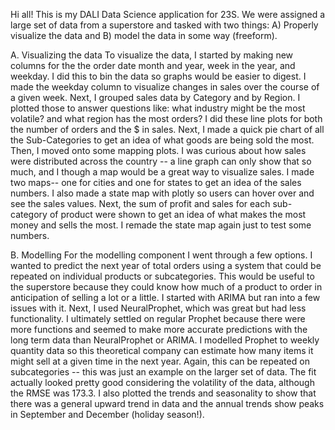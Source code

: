 Hi all! This is my DALI Data Science application for 23S. We were assigned a large set of data from a superstore and tasked with two things: A) Properly visualize the data and B) model the data in some way (freeform).

A. Visualizing the data
To visualize the data, I started by making new columns for the the order date month and year, week in the year, and weekday. I did this to bin the data so graphs would be easier to digest. I made the weekday column to visualize changes in sales over the course of a given week. Next, I grouped sales data by Category and by Region. I plotted those to answer questions like: what industry might be the most volatile? and what region has the most orders? I did these line plots for both the number of orders and the $ in sales. Next, I made a quick pie chart of all the Sub-Categories to get an idea of what goods are being sold the most. Then, I moved onto some mapping plots. I was curious about how sales were distributed across the country -- a line graph can only show that so much, and I though a map would be a great way to visualize sales. I made two maps-- one for cities and one for states to get an idea of the sales numbers. I also made a state map with plotly so users can hover over and see the sales values. Next, the sum of profit and sales for each sub-category of product were shown to get an idea of what makes the most money and sells the most. I remade the state map again just to test some numbers.

B. Modelling
For the modelling component I went through a few options. I wanted to predict the next year of total orders using a system that could be repeated on individual products or subcategories. This would be useful to the superstore because they could know how much of a product to order in anticipation of selling a lot or a little. I started with ARIMA but ran into a few issues with it. Next, I used NeuralProphet, which was great but had less functionality. I ultimately settled on regular Prophet because there were more functions and seemed to make more accurate predictions with the long term data than NeuralProphet or ARIMA. I modelled Prophet to weekly quantity data so this theoretical company can estimate how many items it might sell at a given time in the next year. Again, this can be repeated on subcategories -- this was just an example on the larger set of data. The fit actually looked pretty good considering the volatility of the data, although the RMSE was 173.3. I also plotted the trends and seasonality to show that there was a general upward trend in data and the annual trends show peaks in September and December (holiday season!).

